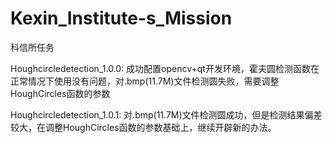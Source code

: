 # Kexin_Institute-s_Mission
科信所任务

Houghcircledetection_1.0.0:
成功配置opencv+qt开发环境，霍夫圆检测函数在正常情况下使用没有问题，对.bmp(11.7M)文件检测圆失败，需要调整HoughCircles函数的参数

Houghcircledetection_1.0.1:
对.bmp(11.7M)文件检测圆成功，但是检测结果偏差较大，在调整HoughCircles函数的参数基础上，继续开辟新的办法。
